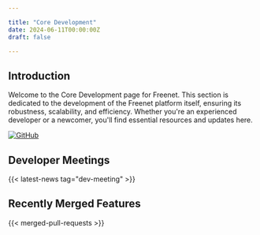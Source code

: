 ```yaml
---

title: "Core Development"  
date: 2024-06-11T00:00:00Z  
draft: false  

---
```


## Introduction

Welcome to the Core Development page for Freenet. This section is dedicated to the development of the Freenet platform itself, ensuring its robustness, scalability, and efficiency. Whether you're an experienced developer or a newcomer, you'll find essential resources and updates here.

[![GitHub](https://img.shields.io/badge/GitHub-freenet--core-blue?logo=github)](https://github.com/freenet/freenet-core)

## Developer Meetings

{{< latest-news tag="dev-meeting" >}}

## Recently Merged Features

{{< merged-pull-requests >}}
